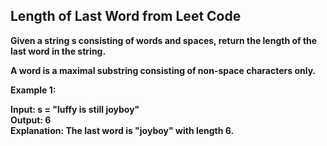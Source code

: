 <h2>Length of Last Word from Leet Code</h2>
<b>Given a string s consisting of words and spaces, return the length of the last word in the string.

A word is a maximal 
substring consisting of non-space characters only.
 
 Example 1:
 
Input: s = "luffy is still joyboy"
<br>Output: 6
<br>Explanation: The last word is "joyboy" with length 6.</b>
